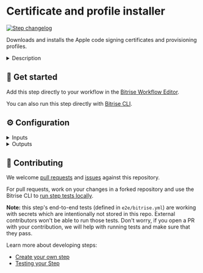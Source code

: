 # Certificate and profile installer

[![Step changelog](https://shields.io/github/v/release/bitrise-steplib/steps-certificate-and-profile-installer?include_prereleases&label=changelog&color=blueviolet)](https://github.com/bitrise-steplib/steps-certificate-and-profile-installer/releases)

Downloads and installs the Apple code signing certificates and provisioning profiles.

<details>
<summary>Description</summary>

The Step installs those .p12 certificate files and provisioning profiles that you uploaded to your app's **Code Signing** tab. You can upload multiple versions of any code signing file.

### Configuring the Step

By default, the Step requires no configuration. To be able to use it, you only need to upload a .p12 certificate and a matching provisioning profile to the **Code signing** tab.

However, if your certificates have passphrases, you need to make sure that passphrase is available for the Step.

1. Create a [Secret Env Var](https://devcenter.bitrise.io/builds/env-vars-secret-env-vars/) that contains the passphrase.
1. Insert that Secret to the **Certificate passphrase** input.

Similarly, you can set the path to the Keychain that should be used in the **Keychain path** input, and set a password for the Keychain in the **Keychain's password** input.

### Troubleshooting

In the case of most code signing issues, it's the **Xcode Archive & Export for iOS** Step that fails, not this one. If this Step fails, there's a couple of things you can do first.

- Check the certificate passphrase, the Keychain path and the Keychain password.
- Make sure you uploaded the required code signing files.

### Useful links
- [iOS code signing](https://devcenter.bitrise.io/code-signing/ios-code-signing/code-signing-index/)
- [iOS deployment](https://devcenter.bitrise.io/deploy/ios-deploy/ios-deploy-index/)

### Related Steps
- [iOS Auto Provision](https://www.bitrise.io/integrations/steps/ios-auto-provision)
- [Xcode Archive & Export for iOS](https://www.bitrise.io/integrations/steps/xcode-archive)
- [Deploy to iTunesConnect](https://www.bitrise.io/integrations/steps/deploy-to-itunesconnect-deliver)
</details>

## 🧩 Get started

Add this step directly to your workflow in the [Bitrise Workflow Editor](https://devcenter.bitrise.io/steps-and-workflows/steps-and-workflows-index/).

You can also run this step directly with [Bitrise CLI](https://github.com/bitrise-io/bitrise).

## ⚙️ Configuration

<details>
<summary>Inputs</summary>

| Key | Description | Flags | Default |
| --- | --- | --- | --- |
| `certificate_url` | URL of the certificate to download. Multiple URLs can be specified, separated by a pipe (`\|`) character.  You can specify a local path as well, using the `file://` scheme. For example `file://./Cert.p12`  | sensitive | `$BITRISE_CERTIFICATE_URL` |
| `certificate_passphrase` | Certificate passphrase. Multiple passphrases can be specified, separated by a pipe (`\|`) character.  Specified Certificate passphrase count should match the count of the certificate urls.  Format example:  - 1 certificate provided with passphrase: `PASS` - 1 certificate provided without passphrase: `` - 3 certificates provided, none of them has passphrase: `\|\|` - 3 certificates provided, only the 2. one has passphrase: `\|PASS\|`  | sensitive | `$BITRISE_CERTIFICATE_PASSPHRASE` |
| `provisioning_profile_url` | URL of the provisioning profile to download. Multiple URLs can be specified, separated by a pipe (`\|`) character.  You can specify a local path as well, using the `file://` scheme. For example `file://./BuildAnything.mobileprovision`  | sensitive | `$BITRISE_PROVISION_URL` |
| `keychain_path` |  | required | `$HOME/Library/Keychains/login.keychain` |
| `keychain_password` |  | required, sensitive | `$BITRISE_KEYCHAIN_PASSWORD` |
| `install_defaults` | Installs default (Bitrise) Wildcard Provisioning Profile and Codesign Certificate for testing. |  | `yes` |
| `default_certificate_url` | URL of the default certificate.  You can specify a local path as well, using the `file://` scheme. For example `file://./Cert.p12`  | sensitive | `$BITRISE_DEFAULT_CERTIFICATE_URL` |
| `default_certificate_passphrase` | Certificate passphrase of the default certificate.  | sensitive | `$BITRISE_DEFAULT_CERTIFICATE_PASSPHRASE` |
| `default_provisioning_profile_url` | URL of the default provisioning profile to download.  You can specify a local path as well, using the `file://` scheme. For example `file://./BuildAnything.mobileprovision`  | sensitive | `$BITRISE_DEFAULT_PROVISION_URL` |
</details>

<details>
<summary>Outputs</summary>
There are no outputs defined in this step
</details>

## 🙋 Contributing

We welcome [pull requests](https://github.com/bitrise-steplib/steps-certificate-and-profile-installer/pulls) and [issues](https://github.com/bitrise-steplib/steps-certificate-and-profile-installer/issues) against this repository.

For pull requests, work on your changes in a forked repository and use the Bitrise CLI to [run step tests locally](https://devcenter.bitrise.io/bitrise-cli/run-your-first-build/).

**Note:** this step's end-to-end tests (defined in `e2e/bitrise.yml`) are working with secrets which are intentionally not stored in this repo. External contributors won't be able to run those tests. Don't worry, if you open a PR with your contribution, we will help with running tests and make sure that they pass.

Learn more about developing steps:

- [Create your own step](https://devcenter.bitrise.io/contributors/create-your-own-step/)
- [Testing your Step](https://devcenter.bitrise.io/contributors/testing-and-versioning-your-steps/)
